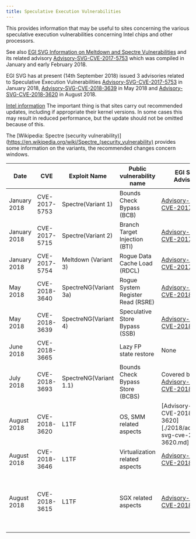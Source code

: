 ```yaml
---
title: Speculative Execution Vulnerabilities
---
```


This provides information that may be useful to sites concerning the various
speculative execution vulnerabilities concerning Intel chips and other
processors.

See also
[EGI SVG Information on Meltdown and Spectre Vulnerabilities](./Meltdown_and_Spectre_Vulnerabilities.md)
and its related advisory
[Advisory-SVG-CVE-2017-5753](./2017/Advisory-SVG-CVE-2017-5753.md) which was compiled
in January and early February 2018.

EGI SVG has at present (14th September 2018) issued 3 advisories related to
Speculative Execution Vulnerabilities
[Advisory-SVG-CVE-2017-5753](./2017/Advisory-SVG-CVE-2017-5753.md) in January 2018,
[Advisory-SVG-CVE-2018-3639](./2018/Advisory-SVG-CVE-2018-3639.md) in May 2018 and
[Advisory-SVG-CVE-2018-3620](./2018/Advisory-SVG-CVE-2018-3620.md) in August 2018.

[Intel information](https://www.intel.com/content/www/us/en/architecture-and-technology/facts-about-side-channel-analysis-and-intel-products.html)
The important thing is that sites carry out recommended updates, including if
appropriate their kernel versions. In some cases this may result in reduced
performance, but the update should not be omitted because of this.

The [Wikipedia: Spectre (security
vulnerability)](https://en.wikipedia.org/wiki/Spectre_(security_vulnerability)
provides some information on the variants, the recommended changes concern
windows.

| Date         | CVE           | Exploit Name           | Public vulnerability name         | EGI SVG Advisory                                                              | EGI SVG Risk | Comments/Other Links                                                                                                                                                         |
| ------------ | ------------- | ---------------------- | --------------------------------- | ----------------------------------------------------------------------------- | ------------ | ---------------------------------------------------------------------------------------------------------------------------------------------------------------------------- |
| January 2018 | CVE-2017-5753 | Spectre(Variant 1)     | Bounds Check Bypass (BCB)         | [Advisory-SVG-CVE-2017-5753](./2017/Advisory-SVG-CVE-2017-5753.md)            | Critical     | [RedHat: Speculative Execution](https://access.redhat.com/security/vulnerabilities/speculativeexecution)                                                                     |
| January 2018 | CVE-2017-5715 | Spectre(Variant 2)     | Branch Target Injection (BTI)     | [Advisory-SVG-CVE-2017-5753](./2017/Advisory-SVG-CVE-2017-5753.md)            | Critical     | see link for CVE-2017-3753                                                                                                                                                   |
| January 2018 | CVE-2017-5754 | Meltdown (Variant 3)   | Rogue Data Cache Load (RDCL)      | [Advisory-SVG-CVE-2017-5753](./2017/Advisory-SVG-CVE-2017-5753.md)            | Critical     | see link for CVE-2017-3753                                                                                                                                                   |
| May 2018     | CVE-2018-3640 | SpectreNG(Variant 3a)  | Rogue System Register Read (RSRE) | [Advisory-SVG-CVE-2018-3639](./2018/Advisory-SVG-CVE-2018-3639.md)            | High         | [TA18-141A](https://www.us-cert.gov/ncas/alerts/TA18-141A)                                                                                                                   |
| May 2018     | CVE-2018-3639 | SpectreNG(Variant 4)   | Speculative Store Bypass (SSB)    | [Advisory-SVG-CVE-2018-3639](./2018/Advisory-SVG-CVE-2018-3639.md)            | High         | [RedHat: SSBD](https://access.redhat.com/security/vulnerabilities/ssbd)                                                                                                      |
| June 2018    | CVE-2018-3665 |                        | Lazy FP state restore             | None                                                                          | Moderate     | [INTEL SA 00145](https://www.intel.com/content/www/us/en/security-center/advisory/intel-sa-00145.html) [CVE-2018-3665](https://access.redhat.com/security/cve/cve-2018-3665) |
| July 2018    | CVE-2018-3693 | SpectreNG(Variant 1.1) | Bounds Check Bypass Store (BCBS)  | Covered by [Advisory-SVG-CVE-2018-3620](./2018/Advisory-SVG-CVE-2018-3620.md) | None         |                                                                                                                                                                              |
| August 2018  | CVE-2018-3620 | L1TF                   | OS, SMM related aspects           | [Advisory-SVG-CVE-2018-3620][./2018/advisory-svg-cve-2018-3620.md]            | High         | [Kernerl.org: L1TF](https://www.kernel.org/doc/html/latest/admin-guide/l1tf.html) [RedHat: L1TF](https://access.redhat.com/security/vulnerabilities/L1TF)                    |
| August 2018  | CVE-2018-3646 | L1TF                   | Virtualization related aspects    | [Advisory-SVG-CVE-2018-3620](./2018/Advisory-SVG-CVE-2018-3620.md)            | High         | see links for CVE-2018-3620                                                                                                                                                  |
| August 2018  | CVE-2018-3615 | L1TF                   | SGX related aspects               | [Advisory-SVG-CVE-2018-3620](./2018/Advisory-SVG-CVE-2018-3620.md)            |              | see links for CVE-2018-3620. RHEL 7 is not vulnerable but other Linux distributions, such as Debian, are.                                                                    |
